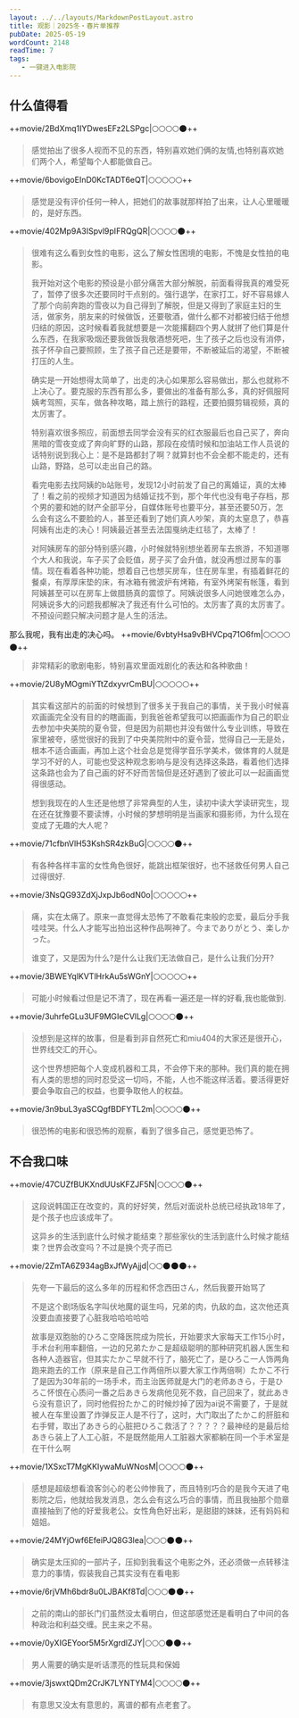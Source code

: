 ```yaml
---
layout: ../../layouts/MarkdownPostLayout.astro
title: 观影｜2025冬・春片单推荐
pubDate: 2025-05-19
wordCount: 2148
readTime: 7
tags:
   - 一键进入电影院
---
```

## 什么值得看
++movie/2BdXmq1IYDwesEFz2LSPgc|🌕🌕🌕🌕🌑++
> 感觉拍出了很多人视而不见的东西，特别喜欢她们俩的友情,也特别喜欢她们两个人，希望每个人都能做自己。

++movie/6bovigoEInD0KcTADT6eQT|🌕🌕🌕🌕🌕++
> 感觉是没有评价任何一种人，把她们的故事就那样拍了出来，让人心里暖暖的，是好东西。

++movie/402Mp9A3ISpvl9pIFRQgQR|🌕🌕🌕🌕🌑++
> 很难有这么看到女性的电影，这么了解女性困境的电影，不愧是女性拍的电影。
>
> 我开始对这个电影的预设是小部分痛苦大部分解脱，前面看得我真的难受死了，暂停了很多次还要同时干点别的。强行退学，在家打工，好不容易嫁人了那个向前奔跑的雪夜以为自己得到了解脱，但是又得到了家庭主妇的生活，做家务，朋友来的时候做饭，还要敬酒，做什么都不对都被归结于他想归结的原因，这时候看着我就想要是一次能撂翻四个男人就拼了他们算是什么东西，在我家吸烟还要我做饭我敬酒想死吧，生了孩子之后也没有消停，孩子怀孕自己要照顾，生了孩子自己还是要带，不断被延后的渴望，不断被打压的人生。
> 
> 确实是一开始想得太简单了，出走的决心如果那么容易做出，那么也就称不上决心了。要克服的东西有那么多，要做出的准备有那么多，真的好佩服阿姨考驾照，买车，做各种攻略，踏上旅行的路程，还要拍摄剪辑视频，真的太厉害了。
> 
> 特别喜欢很多照应，前面想去同学会没有买的红衣服最后也自己买了，奔向黑暗的雪夜变成了奔向旷野的山路，那段在疫情时候和加油站工作人员说的话特别说到我心上：是不是路都封了啊？就算封也不会全都不能走的，还有山路，野路，总可以走出自己的路。
> 
> 看完电影去找阿姨的b站账号，发现12小时前发了自己的离婚证，真的太棒了！看之前的视频才知道因为结婚证找不到，那个年代也没有电子存档，那个男的要和她的财产全部平分，自媒体账号也要平分，甚至还要50万，怎么会有这么不要脸的人，甚至还看到了她们真人吵架，真的太窒息了，恭喜阿姨有出走的决心！阿姨最近甚至去法国戛纳走红毯了，太棒了！
> 
> 对阿姨房车的部分特别感兴趣，小时候就特别想坐着房车去旅游，不知道哪个大人和我说，车子买了会贬值，房子买了会升值，就没再想过房车的事情。现在看着各种功能，想着自己也想买房车，住在房车里，有插着鲜花的餐桌，有厚厚床垫的床，有冰箱有微波炉有烤箱，有室外烤架有帐篷，看到阿姨甚至可以在房车上做腊肠真的震惊了。阿姨说很多人问她很难怎么办，阿姨说多大的问题我都解决了我还有什么可怕的。太厉害了真的太厉害了。不预设问题只解决问题才是人生的活法。

那么我呢，我有出走的决心吗。
++movie/6vbtyHsa9vBHVCpq71O6fm|🌕🌕🌕🌕🌑++
> 非常精彩的歌剧电影，特别喜欢里面戏剧化的表达和各种歌曲！

++movie/2U8yMOgmiYTtZdxyvrCmBU|🌕🌕🌕🌕🌕++
> 其实看这部片的前面的时候想到了很多关于我自己的事情，关于我小时候喜欢画画完全没有目的的瞎画画，到我爸爸希望我可以把画画作为自己的职业去参加中央美院的夏令营，但是因为前期也并没有做什么专业训练，导致在家里被夸，感觉很好的我到了中央美院附中的夏令营，觉得自己一无是处，根本不适合画画，再加上这个社会总是觉得学音乐学美术，做体育的人就是学习不好的人，可能也受这种观念影响与是没有选择这条路，看着他们选择这条路也会为了自己画的好不好而苦恼但是还好遇到了彼此可以一起画画觉得很感动。
> 
> 想到我现在的人生还是他想了非常典型的人生，读初中读大学读研究生，现在还在犹豫要不要读博，小时候的梦想明明是当画家和摄影师，为什么现在变成了无趣的大人呢？

++movie/71cfbnVlH53KshSR4zkBuG|🌕🌕🌕🌕🌑++
> 有各种各样丰富的女性角色很好，能跳出框架很好，也不拯救任何男人自己过得很好.

++movie/3NsQG93ZdXjJxpJb6odN0o|🌕🌕🌕🌕🌕++
> 痛，实在太痛了。原来一直觉得太恐怖了不敢看花束般的恋爱，最后分手我哇哇哭。什么人才能写出拍出这种作品啊神了。今までありがとう、楽しかった。
> 
> 谁变了，又是因为什么?是什么让我们无法做自己，是什么让我们分开?

++movie/3BWEYqlKVTlHrkAu5sWGnY|🌕🌕🌕🌕🌕++
> 可能小时候看过但是记不清了，现在再看一遍还是一样的好看,我也能做到.

++movie/3uhrfeGLu3UF9MGIeCVlLg|🌕🌕🌕🌕🌑++
> 没想到是这样的故事，但是看到非自然死亡和miu404的大家还是很开心，世界线交汇的开心。
> 
> 这个世界想把每个人变成机器和工具，不会停下来的那种。我们真的能在拥有人类的思想的同时忍受这一切吗，不能，人也不能这样活着。要活得更好要会争取自己的权益，也要争取他人的权益。

++movie/3n9buL3yaSCQgfBDFYTL2m|🌕🌕🌕🌕🌑++
> 很恐怖的电影和很恐怖的观察，看到了很多自己，感觉更恐怖了。

## 不合我口味
++movie/47CUZfBUKXndUUsKFZJF5N|🌕🌕🌕🌕🌑++
> 这段说韩国正在改变的，真的好好笑，然后对面说朴总统已经执政18年了，是个孩子也应该成年了。
> 
> 这异乡的生活到底什么时候才能结束？那些家伙的生活到底什么时候才能结束？世界会改变吗？不过是换个壳子而已

++movie/2ZmTA6Z934agBxJfWyAjjd|🌕🌕🌑🌑🌑++
> 先夸一下最后的这么多年的历程和怀念西田さん，然后我要开始骂了
>
> 不是这个剧场版名字叫伏地魔的诞生吗，兄弟的肉，仇敌的血，这次他还真没要血直接要了心脏我哈哈哈哈哈
> 
> 故事是双胞胎的ひろこ空降医院成为院长，开始要求大家每天工作15小时，手术台利用率翻倍，一边的兄弟たかこ是超级聪明的那种研究机器人医生和各种人造器官，但其实たかこ早就不行了，脑死亡了，是ひろこ一人饰两角跑来跑去的工作（原来是自己工作两倍所以要大家工作两倍啊）たかこ不行了是因为30年前的一场手术，而主治医师就是大门的老师あきら，于是ひろこ怀恨在心质问一番之后あきら发病他见死不救，自己回来了，就此あきら没有意识了，同时他假扮たかこ的时候炒掉了因为ai说不需要了，于是就被人在车里设置了炸弹反正人是不行了，这时，大门取出了たかこ的肝脏和右手臂，取出了あきら的心脏把ひろこ救活了？？？？？最神经的是最后给あきら装上了人工心脏，不是既然能用人工脏器大家都躺在同一个手术室是在干什么啊

++movie/1XSxcT7MgKKIywaMuWNosM|🌕🌕🌕🌕🌑++
> 感想是超级想看浪客剑心的老公帅惨我了，而且特别巧合的是我今天进了电影院之后，他就给我发消息，怎么会有这么巧合的事情，而且我抽那个勋章直接抽到了他的好爱我老公。女性角色好出彩，是甜甜的妹妹，还有妈妈和姐姐。

++movie/24MYjOwf6EfeiPJQ8G3lea|🌕🌕🌕🌑🌑++
> 确实是太压抑的一部片子，压抑到我看这个电影之外，还必须做一点转移注意力的事情，假装我自己其实没有在看电影

++movie/6rjVMh6bdr8u0LJBAKf8Td|🌕🌕🌕🌑🌑++
> 之前的南山的部长门们虽然没太看明白，但这部感觉还是看明白了中间的各种政治和利益交缠。民主来之不易。

++movie/0yXIGEYoor5M5rXgrdlZJY|🌕🌕🌕🌑🌑++
> 男人需要的确实是听话漂亮的性玩具和保姆

++movie/3jswxtQDm2CrJK7LYNTYM4|🌕🌕🌕🌕🌑++
> 有意思又没太有意思的，离谱的都有点老套了。